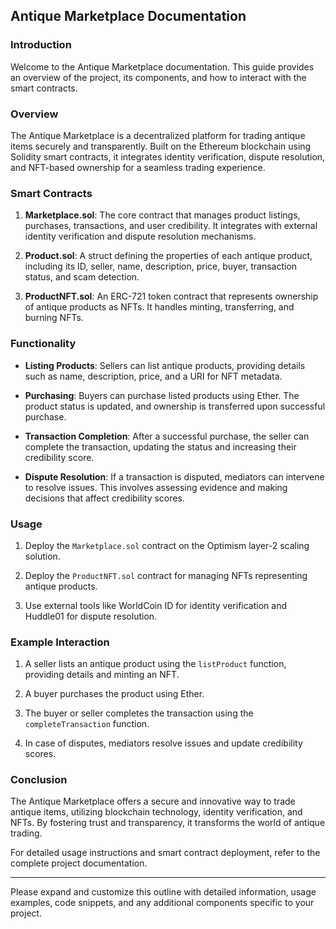 ## Antique Marketplace Documentation

### Introduction

Welcome to the Antique Marketplace documentation. This guide provides an overview of the project, its components, and how to interact with the smart contracts.

### Overview

The Antique Marketplace is a decentralized platform for trading antique items securely and transparently. Built on the Ethereum blockchain using Solidity smart contracts, it integrates identity verification, dispute resolution, and NFT-based ownership for a seamless trading experience.

### Smart Contracts

1. **Marketplace.sol**: The core contract that manages product listings, purchases, transactions, and user credibility. It integrates with external identity verification and dispute resolution mechanisms.

2. **Product.sol**: A struct defining the properties of each antique product, including its ID, seller, name, description, price, buyer, transaction status, and scam detection.

3. **ProductNFT.sol**: An ERC-721 token contract that represents ownership of antique products as NFTs. It handles minting, transferring, and burning NFTs.

### Functionality

- **Listing Products**: Sellers can list antique products, providing details such as name, description, price, and a URI for NFT metadata.

- **Purchasing**: Buyers can purchase listed products using Ether. The product status is updated, and ownership is transferred upon successful purchase.

- **Transaction Completion**: After a successful purchase, the seller can complete the transaction, updating the status and increasing their credibility score.

- **Dispute Resolution**: If a transaction is disputed, mediators can intervene to resolve issues. This involves assessing evidence and making decisions that affect credibility scores.

### Usage

1. Deploy the `Marketplace.sol` contract on the Optimism layer-2 scaling solution.

2. Deploy the `ProductNFT.sol` contract for managing NFTs representing antique products.

3. Use external tools like WorldCoin ID for identity verification and Huddle01 for dispute resolution.

### Example Interaction

1. A seller lists an antique product using the `listProduct` function, providing details and minting an NFT.

2. A buyer purchases the product using Ether.

3. The buyer or seller completes the transaction using the `completeTransaction` function.

4. In case of disputes, mediators resolve issues and update credibility scores.

### Conclusion

The Antique Marketplace offers a secure and innovative way to trade antique items, utilizing blockchain technology, identity verification, and NFTs. By fostering trust and transparency, it transforms the world of antique trading.

For detailed usage instructions and smart contract deployment, refer to the complete project documentation.

---

Please expand and customize this outline with detailed information, usage examples, code snippets, and any additional components specific to your project.
